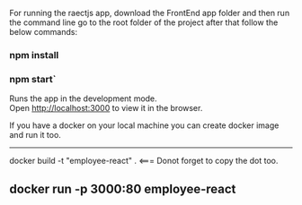 
For running the raectjs app, download the FrontEnd app folder and then run the command line go to the root folder of the project after that follow the below commands:
  

### npm install

### npm start`

Runs the app in the development mode.\
Open [http://localhost:3000](http://localhost:3000) to view it in the browser.



If you have a docker on your local machine you can create docker image and run it too.


---------------------------------
docker build  -t "employee-react"  . <=== Donot forget to copy the dot too.

docker run -p 3000:80 employee-react
---------------------------------



